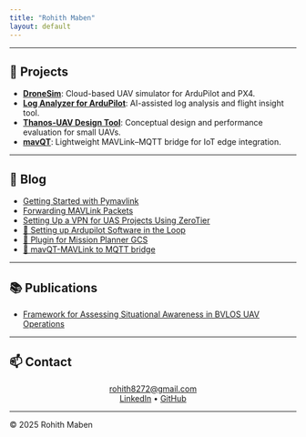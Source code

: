 ```yaml
---
title: "Rohith Maben"
layout: default
---
```


<link rel="stylesheet" href="dark.css">


<p align="center">

</p>

---

## 🚀 Projects

- [**DroneSim**](https://dronesim.xyz): Cloud-based UAV simulator for ArduPilot and PX4.  
- [**Log Analyzer for ArduPilot**](/projects/log-analyzer): AI-assisted log analysis and flight insight tool.  
- [**Thanos-UAV Design Tool**](/projects/thanos-uav): Conceptual design and performance evaluation for small UAVs.  
- [**mavQT**](https://github.com/rohith8272/mavQT): Lightweight MAVLink–MQTT bridge for IoT edge integration.



---

## 📝 Blog

- [Getting Started with Pymavlink](https://dronesim.gitbook.io/dronesim-docs/development-tutorials/getting-started-with-pymavlink-connecting-to-a-drone-simulator)
- [Forwarding MAVLink Packets](https://dronesim.gitbook.io/dronesim-docs/development-tutorials/forwarding-mavlink-packets)
- [Setting Up a VPN for UAS Projects Using ZeroTier](https://dronesim.gitbook.io/dronesim-docs/setting-up-a-vpn-for-uas-projects-using-zerotier)
- [📡 Setting up Ardupilot Software in the Loop](blog/AP_sitl_01.md)  
- [📡 Plugin for Mission Planner GCS](blog/MP_plugins.md)  
- [📡 mavQT-MAVLink to MQTT bridge](blog/mavQT.md)  

---

## 📚 Publications

- [Framework for Assessing Situational Awareness in BVLOS UAV Operations](https://dl.acm.org/doi/10.5555/3721488.3721702)

---

## 📫 Contact

<p align="center">
<a href="mailto:rohith8272@gmail.com">rohith8272@gmail.com</a>  
<br>
<a href="https://www.linkedin.com/in/rohithmaben">LinkedIn</a> •
<a href="https://github.com/rohith8272">GitHub</a>
</p>

---

<footer>
  © 2025 Rohith Maben
</footer>
